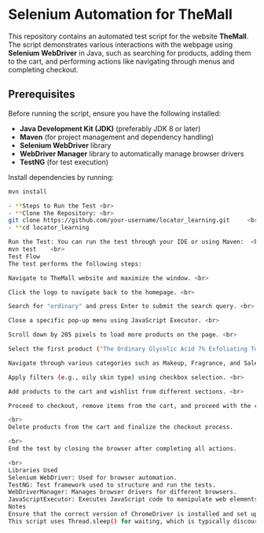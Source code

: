 
# Selenium Automation for TheMall

This repository contains an automated test script for the website **TheMall**. The script demonstrates various interactions with the webpage using **Selenium WebDriver** in Java, such as searching for products, adding them to the cart, and performing actions like navigating through menus and completing checkout.

## Prerequisites

Before running the script, ensure you have the following installed:
- **Java Development Kit (JDK)** (preferably JDK 8 or later)
- **Maven** (for project management and dependency handling)
- **Selenium WebDriver** library
- **WebDriver Manager** library to automatically manage browser drivers
- **TestNG** (for test execution)
  
Install dependencies by running:

```bash
mvn install

- **Steps to Run the Test <br>
- **Clone the Repository: <br>
git clone https://github.com/your-username/locator_learning.git     <br>
- **cd locator_learning

Run the Test: You can run the test through your IDE or using Maven:  <br>
mvn test    <br>
Test Flow
The test performs the following steps:

Navigate to TheMall website and maximize the window. <br>

Click the logo to navigate back to the homepage. <br>

Search for "ordinary" and press Enter to submit the search query. <br>

Close a specific pop-up menu using JavaScript Executor. <br>

Scroll down by 205 pixels to load more products on the page. <br>

Select the first product ("The Ordinary Glycolic Acid 7% Exfoliating Toner 100ml") and add it to the cart. <br>

Navigate through various categories such as Makeup, Fragrance, and Sale. <br>

Apply filters (e.g., oily skin type) using checkbox selection. <br>

Add products to the cart and wishlist from different sections. <br>

Proceed to checkout, remove items from the cart, and proceed with the checkout process.

<br>
Delete products from the cart and finalize the checkout process.

<br>
End the test by closing the browser after completing all actions.

<br>
Libraries Used
Selenium WebDriver: Used for browser automation.
TestNG: Test framework used to structure and run the tests.
WebDriverManager: Manages browser drivers for different browsers.
JavaScriptExecutor: Executes JavaScript code to manipulate web elements and perform actions like scrolling or hiding elements.
Notes
Ensure that the correct version of ChromeDriver is installed and set up by WebDriverManager.
This script uses Thread.sleep() for waiting, which is typically discouraged for production tests but is used here for simplicity. Consider replacing it with explicit waits for better test performance.


